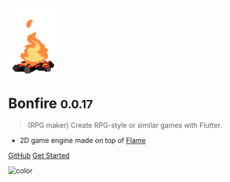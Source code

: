 ![logo](_media/bonfire.gif)

# Bonfire <small>0.0.17</small>

> (RPG maker) Create RPG-style or similar games with Flutter.

- 2D game engine made on top of [Flame](https://flame-engine.org/)

[GitHub](https://github.com/RafaelBarbosatec/bonfire)
[Get Started](#bonfire)

![color](#3f3f3f)